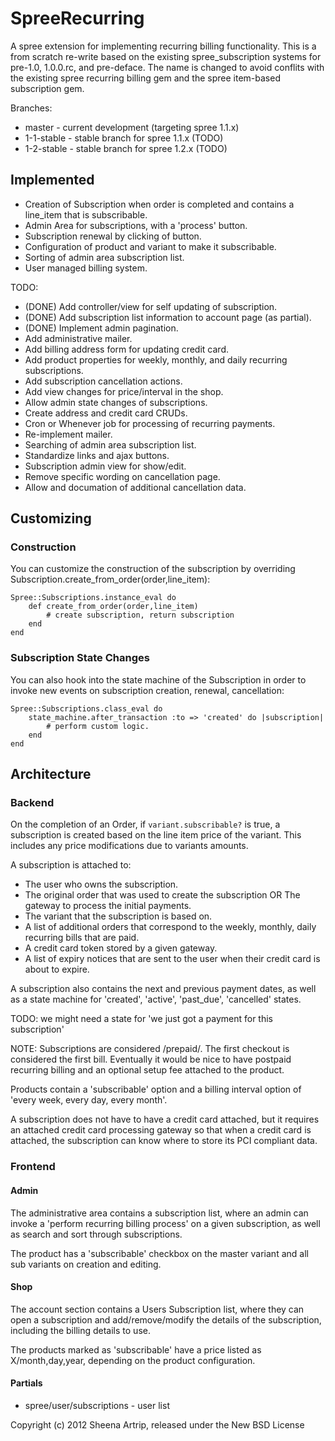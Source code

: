 SpreeRecurring
==============

A spree extension for implementing recurring billing functionality. This is a
from scratch re-write based on the existing spree\_subscription systems for
pre-1.0, 1.0.0.rc, and pre-deface. The name is changed to avoid
conflits with the existing spree recurring billing gem and the spree
item-based subscription gem.

Branches: 

 * master - current development (targeting spree 1.1.x)
 * 1-1-stable - stable branch for spree 1.1.x (TODO)
 * 1-2-stable - stable branch for spree 1.2.x (TODO)

Implemented
-----------

 * Creation of Subscription when order is completed and contains a line\_item that is subscribable.
 * Admin Area for subscriptions, with a 'process' button.
 * Subscription renewal by clicking of button.
 * Configuration of product and variant to make it subscribable.
 * Sorting of admin area subscription list.
 * User managed billing system.

TODO:

 * (DONE) Add controller/view for self updating of subscription. 
 * (DONE) Add subscription list information to account page (as partial).
 * (DONE) Implement admin pagination.
 * Add administrative mailer.
 * Add billing address form for updating credit card.
 * Add product properties for weekly, monthly, and daily recurring subscriptions.
 * Add subscription cancellation actions.
 * Add view changes for price/interval in the shop.
 * Allow admin state changes of subscriptions.
 * Create address and credit card CRUDs.
 * Cron or Whenever job for processing of recurring payments.
 * Re-implement mailer.
 * Searching of admin area subscription list.
 * Standardize links and ajax buttons.
 * Subscription admin view for show/edit.
 * Remove specific wording on cancellation page.
 * Allow and documation of additional cancellation data.

Customizing
-----------

### Construction ###

You can customize the construction of the subscription by overriding
Subscription.create\_from\_order(order,line\_item):

    Spree::Subscriptions.instance_eval do
        def create_from_order(order,line_item)
            # create subscription, return subscription
        end
    end

### Subscription State Changes ###

You can also hook into the state machine of the Subscription in
order to invoke new events on subscription creation, renewal, cancellation:

    Spree::Subscriptions.class_eval do
        state_machine.after_transaction :to => 'created' do |subscription|
            # perform custom logic.
        end
    end

Architecture
------------

### Backend ###

On the completion of an Order, if `variant.subscribable?` is true, a
subscription is created based on the line item price of the variant. This includes
any price modifications due to variants amounts.

A subscription is attached to:

 * The user who owns the subscription.
 * The original order that was used to create the subscription OR The gateway to process the initial payments.
 * The variant that the subscription is based on.
 * A list of additional orders that correspond to the weekly, monthly, daily recurring bills that are paid.
 * A credit card token stored by a given gateway.
 * A list of expiry notices that are sent to the user when their credit card is about to expire.

A subscription also contains the next and previous payment dates, as well as a state machine for
'created', 'active', 'past\_due', 'cancelled' states.

TODO: we might need a state for 'we just got a payment for this subscription'

NOTE: Subscriptions are considered /prepaid/. The first checkout is considered the first bill. Eventually
it would be nice to have postpaid recurring billing and an optional setup fee attached to the product.

Products contain a 'subscribable' option and a billing interval option of 'every week, every day, every month'.

A subscription does not have to have a credit card attached, but it requires an attached credit card processing
gateway so that when a credit card is attached, the subscription can know where to store its PCI compliant data.

### Frontend ####

#### Admin ####

The administrative area contains a subscription list, where an admin can invoke a 'perform recurring billing process'
on a given subscription, as well as search and sort through subscriptions.

The product has a 'subscribable' checkbox on the master variant and all sub variants on creation and editing.

#### Shop ####

The account section contains a Users Subscription list, where they can open a subscription and add/remove/modify
the details of the subscription, including the billing details to use.

The products marked as 'subscribable' have a price listed as X/month,day,year, depending on the product configuration.

#### Partials ####

 * spree/user/subscriptions - user list


Copyright (c) 2012 Sheena Artrip, released under the New BSD License
